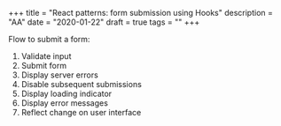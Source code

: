 +++
title = "React patterns: form submission using Hooks"
description = "AA"
date = "2020-01-22"
draft = true
tags = ""
+++

Flow to submit a form:

1. Validate input
2. Submit form
3. Display server errors
3. Disable subsequent submissions
3. Display loading indicator
4. Display error messages
5. Reflect change on user interface
